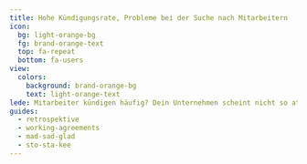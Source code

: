```yaml
---
title: Hohe Kündigungsrate, Probleme bei der Suche nach Mitarbeitern
icon:
  bg: light-orange-bg
  fg: brand-orange-text
  top: fa-repeat
  bottom: fa-users
view:
  colors:
    background: brand-orange-bg
    text: light-orange-text
lede: Mitarbeiter kündigen häufig? Dein Unternehmen scheint nicht so attraktiv zu sein für neue Mitarbeiter, wie andere Firmen?
guides:
  - retrospektive
  - working-agreements
  - mad-sad-glad
  - sto-sta-kee
---
```

